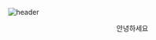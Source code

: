 ![header](https://capsule-render.vercel.app/api?type=venom&color=0:fff7fa:,100:ffcbde&height=240&section=header&text=Yeah!&fontSize=50)

<p align="center">안녕하세요</p>
